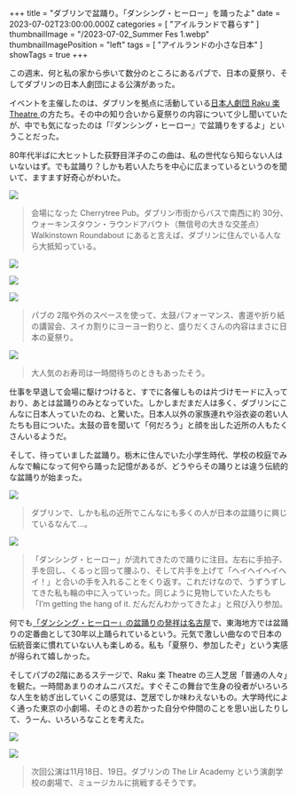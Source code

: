 +++
title = "ダブリンで盆踊り。「ダンシング・ヒーロー」を踊ったよ"
date = 2023-07-02T23:00:00.000Z
categories = [ "アイルランドで暮らす" ]
thumbnailImage = "/2023-07-02_Summer Fes 1.webp"
thumbnailImagePosition = "left"
tags = [ "アイルランドの小さな日本" ]
showTags = true
+++

この週末、何と私の家から歩いて数分のところにあるパブで、日本の夏祭り、そしてダブリンの日本人劇団による公演があった。

<!--more-->

イベントを主催したのは、ダブリンを拠点に活動している[日本人劇団 Raku 楽 Theatre ](https://www.instagram.com/rakutheatre/)の方たち。その中の知り合いから夏祭りの内容について少し聞いていたが、中でも気になったのは「『ダンシング・ヒーロー』で盆踊りをするよ」ということだった。

80年代半ばに大ヒットした荻野目洋子のこの曲は、私の世代なら知らない人はいないはず。でも盆踊り？しかも若い人たちを中心に広まっているというのを聞いて、ますます好奇心がわいた。

![](</2023-07-02_Summer Fes 6.webp>)

> 会場になった Cherrytree Pub。ダブリン市街からバスで南西に約 30分、ウォーキンスタウン・ラウンドアバウト（無信号の大きな交差点）Walkinstown Roundabout にあると言えば、ダブリンに住んでいる人なら大抵知っている。

![](</2023-07-02_Summer Fes 1.webp>)

![](</2023-07-02_Summer Fes 2.webp>)

![](</2023-07-02_Summer Fes.webp>)

> パブの 2階や外のスペースを使って、太鼓パフォーマンス、書道や折り紙の講習会、スイカ割りにヨーヨー釣りと、盛りだくさんの内容はまさに日本の夏祭り。

![](</2023-07-02_Summer Fes 5.webp>)

> 大人気のお寿司は一時間待ちのときもあったそう。

仕事を早退して会場に駆けつけると、すでに各催しものは片づけモードに入っており、あとは盆踊りのみとなっていた。しかしまだまだ人は多く、ダブリンにこんなに日本人っていたのね、と驚いた。日本人以外の家族連れや浴衣姿の若い人たちも目についた。太鼓の音を聞いて「何だろう」と顔を出した近所の人もたくさんいるようだ。

そして、待っていました盆踊り。栃木に住んでいた小学生時代、学校の校庭でみんなで輪になって何やら踊った記憶があるが、どうやらその踊りとは違う伝統的な盆踊りが始まった。

![](</2023-07-02_Summer Fes 4.webp>)

> ダブリンで、しかも私の近所でこんなにも多くの人が日本の盆踊りに興じているなんて...。

![](</2023-07-02_Summer Fes 3.webp>)

> 「ダンシング・ヒーロー」が流れてきたので踊りに注目。左右に手拍子、手を回し、くるっと回って腰ふり、そして片手を上げて「ヘイヘイヘイヘイ！」と合いの手を入れることをくり返す。これだけなので、うずうずしてきた私も輪の中に入っていった。同じように見物していた人たちも「I’m getting the hang of it. だんだんわかってきたよ」と飛び入り参加。

何でも[「ダンシング・ヒーロー」の盆踊りの発祥は名古屋](https://withnews.jp/article/f0180811000qq000000000000000w04410601qq000017788a)で、東海地方では盆踊りの定番曲として30年以上踊られているという。元気で激しい曲なので日本の伝統音楽に慣れていない人も楽しめる。私も「夏祭り、参加したぞ」という実感が得られて嬉しかった。

そしてパブの2階にあるステージで、Raku 楽 Theatre の三人芝居「普通の人々」を観た。一時間あまりのオムニバスだ。すぐそこの舞台で生身の役者がいろいろな人生を紡ぎ出していくこの感覚は、芝居でしか味わえないもの。大学時代によく通った東京の小劇場、そのときの若かった自分や仲間のことを思い出したりして、うーん、いろいろなことを考えた。

![](/2023-07-02_Raku.webp)

![](/2023-07-02_Raku-1.webp)

> 次回公演は11月18日、19日。ダブリンの The Lir Academy という演劇学校の劇場で、ミュージカルに挑戦するそうです。

